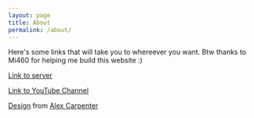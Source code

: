```yaml
---
layout: page
title: About
permalink: /about/
---
```

Here's some links that will take you to whereever you want. Btw thanks to Mi460 for helping me build this website :)



<!--- hey so mgc whenever you want to add a link, either do the <a> tag, or do this cool thing where you put links at the bottom formatted like [hiddentag]: <link> and in the body you put [Display name][hiddentag] here's an example: -->

[Link to server][examplehiddentag] 

[Link to YouTube Channel][youtube]

[Design][mjt] from [Alex Carpenter][ac]

[ac]: https://github.com/alexcarpenter
[mjt]: https://github.com/alexcarpenter/material-jekyll-theme
[examplehiddentag]: https://discord.gg/yK3tXpR
[youtube]: https://www.youtube.com/channel/UCcXJcV1AQo7N8D_PCdjdofA
<!-- you can keep the hiddentags and links at the bottom so they don't clutter -->

